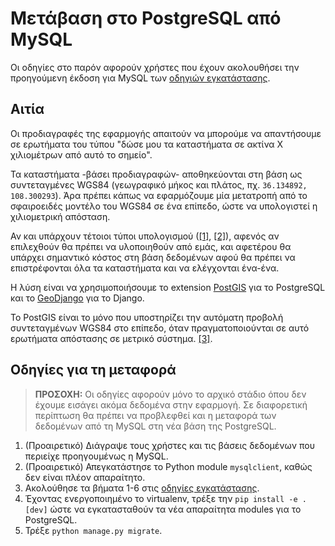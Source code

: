 # Μετάβαση στο PostgreSQL από MySQL

Οι οδηγίες στο παρόν αφορούν χρήστες που έχουν ακολουθήσει την προηγούμενη έκδοση για MySQL των [οδηγιών εγκατάστασης](installation.md).


## Αιτία

Οι προδιαγραφές της εφαρμογής απαιτούν να μπορούμε να απαντήσουμε σε ερωτήματα του τύπου "δώσε μου τα καταστήματα σε ακτίνα X χιλιομέτρων από αυτό το σημείο".

Τα καταστήματα -βάσει προδιαγραφών- αποθηκεύονται στη βάση ως συντεταγμένες WGS84 (γεωγραφικό μήκος και πλάτος, πχ. `36.134892, 108.300293`). Άρα πρέπει κάπως να εφαρμόζουμε μία μετατροπή από το σφαιροειδές μοντέλο του WGS84 σε ένα επίπεδο, ώστε να υπολογιστεί η χιλιομετρική απόσταση.

Αν και υπάρχουν τέτοιοι τύποι υπολογισμού ([[1]](https://en.wikipedia.org/wiki/Haversine_formula), [[2]](https://en.wikipedia.org/wiki/Vincenty%27s_formulae)), αφενός αν επιλεχθούν θα πρέπει να υλοποιηθούν από εμάς, και αφετέρου θα υπάρχει σημαντικό κόστος στη βάση δεδομένων αφού θα πρέπει να επιστρέφονται όλα τα καταστήματα και να ελέγχονται ένα-ένα.

Η λύση είναι να χρησιμοποιήσουμε το extension [PostGIS](https://postgis.net) για το PostgreSQL και το [GeoDjango](https://docs.djangoproject.com/en/2.1/ref/contrib/gis/) για το Django.

Το PostGIS είναι το μόνο που υποστηρίζει την αυτόματη προβολή συντεταγμένων WGS84 στο επίπεδο, όταν πραγματοποιούνται σε αυτό ερωτήματα απόστασης σε μετρικό σύστημα. [[3]](https://docs.djangoproject.com/en/2.1/ref/contrib/gis/model-api/#geography-type).


## Οδηγίες για τη μεταφορά

> **ΠΡΟΣΟΧΗ:** Οι οδηγίες αφορούν μόνο το αρχικό στάδιο όπου δεν έχουμε εισάγει ακόμα δεδομένα στην εφαρμογή. Σε διαφορετική περίπτωση θα πρέπει να προβλεφθεί και η μεταφορά των δεδομένων από τη MySQL στη νέα βάση της PostgreSQL.

1. (Προαιρετικό) Διάγραψε τους χρήστες και τις βάσεις δεδομένων που περιείχε προηγουμένως η MySQL.
1. (Προαιρετικό) Απεγκατάστησε το Python module `mysqlclient`, καθώς δεν είναι πλέον απαραίτητο.
1. Ακολούθησε τα βήματα 1-6 στις [οδηγίες εγκατάστασης](installation.md).
1. Έχοντας ενεργοποιημένο το virtualenv, τρέξε την `pip install -e .[dev]` ώστε να εγκατασταθούν τα νέα απαραίτητα modules για το PostgreSQL.
1. Τρέξε `python manage.py migrate`.